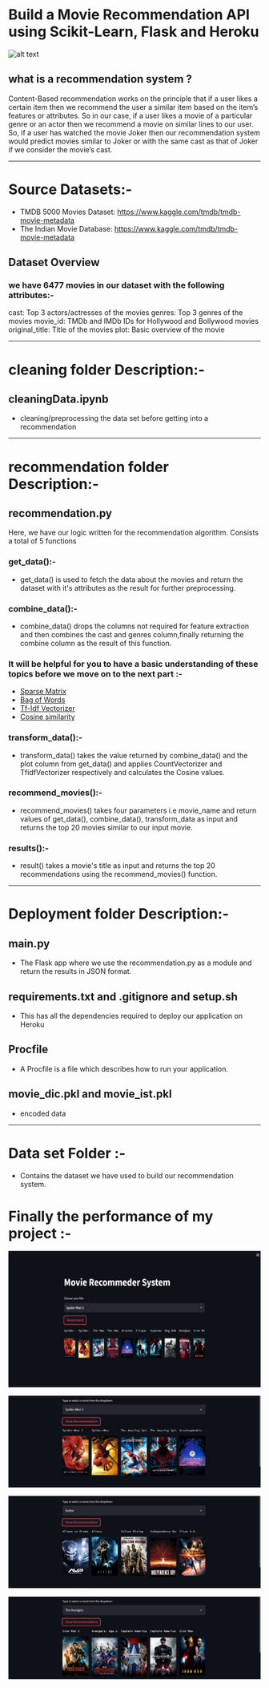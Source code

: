 # Build a Movie Recommendation API using Scikit-Learn, Flask and Heroku

![alt text](https://cdn.vox-cdn.com/thumbor/WhBtiSXd3B_c9zlrjW08KU-7_OU=/0x0:2300x1499/1200x800/filters:focal(966x566:1334x934)/cdn.vox-cdn.com/uploads/chorus_image/image/57988089/Movies_end_of_year_2017.0.jpg)

## what is a recommendation system ?
Content-Based recommendation works on the principle that if a user likes a certain item then we recommend the user a similar item based on the item’s features or attributes. So in our case, if a user likes a movie of a particular genre or an actor then we recommend a movie on similar lines to our user. So, if a user has watched the movie Joker then our recommendation system would predict movies similar to Joker or with the same cast as that of Joker if we consider the movie’s cast.

<hr>

# Source Datasets:- 
- TMDB 5000 Movies Dataset: https://www.kaggle.com/tmdb/tmdb-movie-metadata
- The Indian Movie Database: https://www.kaggle.com/tmdb/tmdb-movie-metadata
## Dataset Overview
### we have 6477 movies in our dataset with the following attributes:-

cast: Top 3 actors/actresses of the movies
genres: Top 3 genres of the movies
movie_id: TMDb and IMDb IDs for Hollywood and Bollywood movies
original_title: Title of the movies
plot: Basic overview of the movie

<hr>

# cleaning folder Description:-
## cleaningData.ipynb 
- cleaning/preprocessing the data set before getting into a recommendation

<hr>

# recommendation folder Description:- 
## recommendation.py
Here, we have our logic written for the recommendation algorithm. Consists a total of 5 functions

### get_data():-
- get_data() is used to fetch the data about the movies and return the dataset with it's attributes as the result for further preprocessing.

### combine_data():-
- combine_data() drops the columns not required for feature extraction and then combines the cast and genres column,finally returning the combine column as the result of this function.

### It will be helpful for you to have a basic understanding of these topics before we move on to the next part :-
- [Sparse Matrix](https://towardsdatascience.com/handling-sparse-matrix-concept-behind-compressed-sparse-row-csr-matrix-4fe6abe58a7a)
- [Bag of Words](https://docs.google.com/document/d/1QDDOoU0zo-uf9hGXHcOdNWiG7sq-pUPk0vAWLFeVi84/edit)
- [Tf-Idf Vectorizer](https://docs.google.com/document/d/1afbxNmhKSQrLCAHHjmjr7_Wqin31gj_xbkhIBvBDFlg/edit#)
- [Cosine similarity](https://www.machinelearningplus.com/nlp/cosine-similarity/#5softcosinesimilarity)

### transform_data():-
- transform_data() takes the value returned by combine_data() and the plot column from get_data() and applies CountVectorizer and TfidfVectorizer respectively and calculates the Cosine values.

### recommend_movies():-
- recommend_movies() takes four parameters i.e movie_name and return values of get_data(), combine_data(), transform_data as input and returns the top 20 movies similar to our input movie.

### results():-
- result() takes a movie's title as input and returns the top 20 recommendations using the recommend_movies() function.

<hr>

# Deployment folder Description:- 
## main.py
- The Flask app where we use the recommendation.py as a module and return the results in JSON format. 

## requirements.txt and .gitignore and setup.sh 
- This has all the dependencies required to deploy our application on Heroku

## Procfile
- A Procfile is a file which describes how to run your application.

## movie_dic.pkl and movie_ist.pkl 
- encoded data 

<hr> 

# Data set Folder :- 
- Contains the dataset we have used to build our recommendation system.

# Finally the performance of my project :- 
![](images/image1.png)

![](images/1.png)

![](images/2.png)

![](images/3.png)
